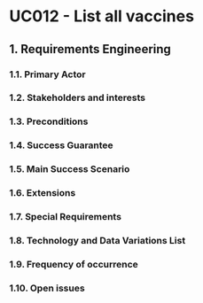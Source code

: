 # UC012 - List all vaccines

## 1. Requirements Engineering

### 1.1. Primary Actor


### 1.2. Stakeholders and interests


### 1.3. Preconditions

### 1.4. Success Guarantee


### 1.5. Main Success Scenario

### 1.6. Extensions

### 1.7. Special Requirements

### 1.8. Technology and Data Variations List

### 1.9. Frequency of occurrence

### 1.10. Open issues